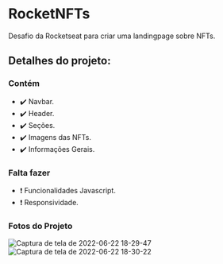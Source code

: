 # RocketNFTs
Desafio da Rocketseat para criar uma landingpage sobre NFTs.

## Detalhes do projeto:
### Contém
- ✔️ Navbar.
- ✔️ Header.
- ✔️ Seções. 
- ✔️ Imagens das NFTs.
- ✔️ Informações Gerais.

### Falta fazer
-  ❗ Funcionalidades Javascript.
-  ❗ Responsividade.

### Fotos do Projeto
![Captura de tela de 2022-06-22 18-29-47](https://user-images.githubusercontent.com/66082393/175142252-d4fdeab9-3b6f-47b1-ada8-54292bdd2473.png)
![Captura de tela de 2022-06-22 18-30-22](https://user-images.githubusercontent.com/66082393/175142271-1585aaae-483c-44de-b521-8c21a7d52a34.png)
